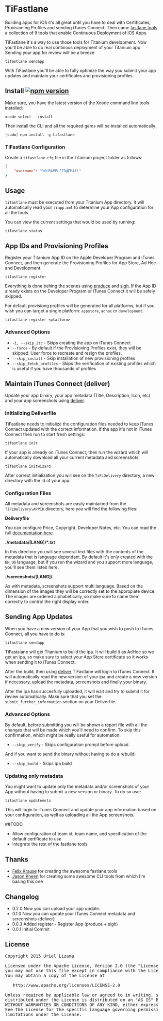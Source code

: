 # TiFastlane

Building apps for iOS it's all great until you have to deal with Certificates, Provisioning Profiles and sending iTunes Connect. Then came [fastlane.tools](https://fastlane.tools/) a collection of 9 tools that enable Continuous Deployment of iOS Apps.

TiFastlane it's a way to use those tools for Titanium development. Now you'll be able to do real continous deployment of your Titanium app. Sending your app for review will be a breeze:

	tifastlane sendapp

With TiFastlane you'll be able to fully optimize the way you submit your app updates and maintain your certificates and provisioning profiles.


## Install [![npm version](https://badge.fury.io/js/tifastlane.svg)](http://badge.fury.io/js/tifastlane)

Make sure, you have the latest version of the Xcode command line tools installed:

	xcode-select --install

Then install the CLI and all the required gems will be installed automatically.

	[sudo] npm install -g tifastlane

### TiFastlane Configuration

Create a `tifastlane.cfg` file in the Titanium project folder as follows:

```json
{
	"username": "YOURAPPLEID@EMAIL"
}
```

## Usage

`tifastlane` must be executed from your Titanium App directory. It will automatically read your `tiapp.xml` to determine your App configuration for all the tools.

You can view the current settings that would be used by running:

	tifastlane status

## App IDs and Provisioning Profiles

Register your Titanium App ID on the Apple Developer Program and iTunes Connect, and then generate the Provisioning Profiles for App Store, Ad Hoc and Development.

	tifastlane register
	
Everything is done behing the scenes using [produce](https://github.com/fastlane/produce) and [sigh](https://github.com/KrauseFx/sigh). If the App ID already exists on the Developer Program or iTunes Connect it will be safely skipped.

For default provisiong profiles will be generated for all platforms, but if you wish you can target a single platform: `appstore`, `adhoc` or `development`.

	tifastlane register <platform>
	
### Advanced Options

* `-i, --skip_itc` - Skips creating the app on iTunes Connect
* `--force` - By default if the Provisioning Profiles exist, they will be skipped. User force to recreate and resign the profiles.
* `--skip_install` - Skip installation of new provisioning profiles
* `--skip_fetch_profiles` - Skips the verification of existing profiles which is useful if you have thousands of profiles

## Maintain iTunes Connect (deliver)

Update your app binary, your app metadata (Title, Description, Icon, etc) and your app screenshots using [deliver](https://github.com/KrauseFx/deliver).

### Initializing Deliverfile

TiFastlane needs to initialize the configuration files needed to keep iTunes Connect updated with the correct information. If the app it's not in iTunes Connect then run to start fresh settings:

	tifastlane init
	
If your app is already on iTunes Connect, then run the wizard which will automatically download all your current metadata and screenshots:

	tifastlane initwizard

After correct initialization you will see on the `TiFLDelivery` directory, a new directory with the id of your app.

### Configuration Files

All metadata and screenshots are easily maintained from the `TiFLDelivery\APPID` directory, here you will find the following files:

**Deliveryfile**

You can configure Price, Copyright, Developer Notes, etc. You can read the full [documentation here](https://github.com/KrauseFx/deliver/blob/master/Deliverfile.md).

**./metadata/[LANG]/*.txt**

In this directory you will see several text files with the contents of the metadata that is language dependant. By default it's only created with the `EN_US` language, but if you run the wizard and you support more language, you'll see them listed here.

**./screenshots/[LANG]/*.***

As with metadata, screenshots support multi language. Based on the dimension of the images they will be correctly set to the appropiate device. The images are ordered alphabetically, so make sure to name them correctly to control the right display order.

## Sending App Updates

When you have a new version of your App that you wish to push to iTunes Connect, all you have to do is:

	tifastlane sendapp
	
TiFastalane will get Titanium to build the ipa. It will build it as AdHoc so we get an ipa, so make sure to select your App Store certificate so it works when sending it to iTunes Connect.

After the build, then using [deliver](https://github.com/KrauseFx/deliver) TiFastlane will login to iTunes Connect. It will automatically read the new version of your ipa and create a new version if necessary, upload the metadata, screenshots and finally your binary.

After the ipa has succesfully uploaded, it will wait and try to submit it for review automatically. Make sure that you set the `submit_further_information` section on your Deliverfile.

### Advanced Options

By default, before submitting you will be shown a report file with all the changes that will be made which you'll need to confirm. To skip this confirmation, which might be really useful for automation:

* `--skip_verify` - Skips configuration prompt before upload.

And if you want to send the binary without having to do a rebuild:

* `--skip_build` - Skips ipa build

### Updating only metadata

You might want to update only the metadata and/or screenshots of your App without having to submit a new version or binary. To do so use:

	tifastlane updatemeta
	
This will login to iTunes Connect and update your app information based on your configuration, as well as uploading all the App screenshots.

##TODO

* Allow configuration of team id, team name, and specification of the default certificate to use
* Integrate the rest of the fastlane tools

##  Thanks

* [Felix Krause](https://github.com/KrauseFx) for creating the awesome fastlane.tools
* [Jason Kneen](https://github.com/jasonkneen) for creating some awesome CLI tools from which I'm basing this one

## Changelog

* 0.2.0 Now you can upload your app update.
* 0.1.0 Now you can update your iTunes Connect metadata and screenshots (deliver)
* 0.0.3 Added register - Register App (produce + sigh)
* 0.0.1 Initial Commit

## License

<pre>
Copyright 2015 Uriel Lizama

Licensed under the Apache License, Version 2.0 (the "License");
you may not use this file except in compliance with the License.
You may obtain a copy of the License at

   http://www.apache.org/licenses/LICENSE-2.0

Unless required by applicable law or agreed to in writing, software
distributed under the License is distributed on an "AS IS" BASIS,
WITHOUT WARRANTIES OR CONDITIONS OF ANY KIND, either express or implied.
See the License for the specific language governing permissions and
limitations under the License.
</pre>
